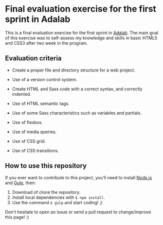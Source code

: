 # Final evaluation exercise for the first sprint in Adalab

This is a final evaluation exercise for the first sprint in [Adalab](https://adalab.es/). The main goal of this exercise was to self-assess my knowledge and skills in basic HTML5 and CSS3 after two week in the program.

## Evaluation criteria

- Create a proper file and directory structure for a web project.

- Use of a version control system.

- Create HTML and Sass code with a correct syntax, and correctly indented.

- Use of HTML semantic tags.

- Use of some Sass characteristics such as variables and partials.

- Use of flexbox.

- Use of media queries.

- Use of CSS grid.

- Use of CSS transitions.

## How to use this repository

If you ever want to contribute to this project, you'll need to install [Node.js](https://nodejs.org/) and [Gulp](https://gulpjs.com), then:

1. Download of clone the repository.
2. Install local dependencies with `$ npm install`.
3. Use the command `$ gulp` and start coding! ;)

Don't hesitate to open an issue or send a pull request to change/improve this page! :)
